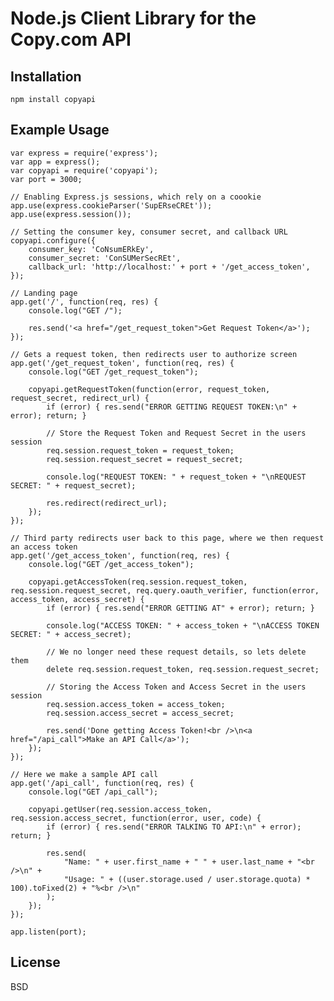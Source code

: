 # Node.js Client Library for the Copy.com API

## Installation

	npm install copyapi

## Example Usage

	var express = require('express');
	var app = express();
	var copyapi = require('copyapi');
	var port = 3000;

	// Enabling Express.js sessions, which rely on a coookie
	app.use(express.cookieParser('SupERseCREt'));
	app.use(express.session());

	// Setting the consumer key, consumer secret, and callback URL
	copyapi.configure({
		consumer_key: 'CoNsumERkEy',
		consumer_secret: 'ConSUMerSecREt',
		callback_url: 'http://localhost:' + port + '/get_access_token',
	});

	// Landing page
	app.get('/', function(req, res) {
		console.log("GET /");

		res.send('<a href="/get_request_token">Get Request Token</a>');
	});

	// Gets a request token, then redirects user to authorize screen
	app.get('/get_request_token', function(req, res) {
		console.log("GET /get_request_token");

		copyapi.getRequestToken(function(error, request_token, request_secret, redirect_url) {
			if (error) { res.send("ERROR GETTING REQUEST TOKEN:\n" + error); return; }

			// Store the Request Token and Request Secret in the users session
			req.session.request_token = request_token;
			req.session.request_secret = request_secret;

			console.log("REQUEST TOKEN: " + request_token + "\nREQUEST SECRET: " + request_secret);

			res.redirect(redirect_url);
		});
	});

	// Third party redirects user back to this page, where we then request an access token
	app.get('/get_access_token', function(req, res) {
		console.log("GET /get_access_token");

		copyapi.getAccessToken(req.session.request_token, req.session.request_secret, req.query.oauth_verifier, function(error, access_token, access_secret) {
			if (error) { res.send("ERROR GETTING AT" + error); return; }

			console.log("ACCESS TOKEN: " + access_token + "\nACCESS TOKEN SECRET: " + access_secret);

			// We no longer need these request details, so lets delete them
			delete req.session.request_token, req.session.request_secret;

			// Storing the Access Token and Access Secret in the users session
			req.session.access_token = access_token;
			req.session.access_secret = access_secret;

			res.send('Done getting Access Token!<br />\n<a href="/api_call">Make an API Call</a>');
		});
	});

	// Here we make a sample API call
	app.get('/api_call', function(req, res) {
		console.log("GET /api_call");

		copyapi.getUser(req.session.access_token, req.session.access_secret, function(error, user, code) {
			if (error) { res.send("ERROR TALKING TO API:\n" + error); return; }

			res.send(
				"Name: " + user.first_name + " " + user.last_name + "<br />\n" + 
				"Usage: " + ((user.storage.used / user.storage.quota) * 100).toFixed(2) + "%<br />\n"
			);
		});
	});

	app.listen(port);

## License

BSD
